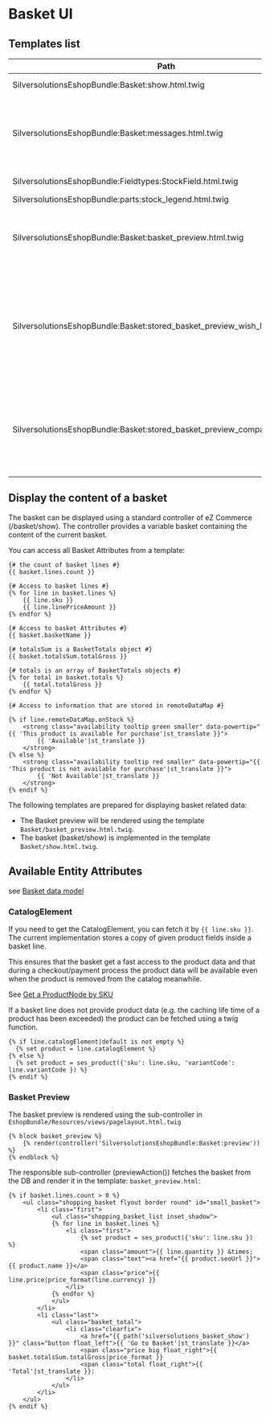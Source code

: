 # Basket UI

## Templates list

|Path|Description|
|--- |--- |
|SilversolutionsEshopBundle:Basket:show.html.twig|Main template|
|SilversolutionsEshopBundle:Basket:messages.html.twig|renders error messages if a basket change was not successful|
|SilversolutionsEshopBundle:Fieldtypes:StockField.html.twig|renders a stock field|
|SilversolutionsEshopBundle:parts:stock_legend.html.twig||
|SilversolutionsEshopBundle:Basket:basket_preview.html.twig|Renders a basket preview used e.g. for main navigation|
|SilversolutionsEshopBundle:Basket:stored_basket_preview_wish_list.html.twig|is used for the "My Shop" section and displays a menu item including the number of products in my wishlist|
|SilversolutionsEshopBundle:Basket:stored_basket_preview_comparison.html.twig|is used for the "My Shop" section  and displays a menu item for the comparison feature|


## Display the content of a basket

The basket can be displayed using a standard controller of eZ Commerce (/basket/show).  The controller provides a variable basket containing the content of the current basket.

You can access all Basket Attributes from a template:

``` htm+twig
{# the count of basket lines #}
{{ basket.lines.count }}

{# Access to basket lines #}
{% for line in basket.lines %}
    {{ line.sku }} 
    {{ line.linePriceAmount }} 
{% endfor %}

{# Access to basket Attributes #}
{{ basket.basketName }}

{# totalsSum is a BasketTotals object #}
{{ basket.totalsSum.totalGross }}

{# totals is an array of BasketTotals objects #}
{% for total in basket.totals %}
    {{ total.totalGross }}
{% endfor %}

{# Access to information that are stored in remoteDataMap #}

{% if line.remoteDataMap.onStock %}
    <strong class="availability tooltip green smaller" data-powertip="{{ 'This product is available for purchase'|st_translate }}">
        {{ 'Available'|st_translate }}
    </strong>
{% else %}
    <strong class="availability tooltip red smaller" data-powertip="{{ 'This product is not available for purchase'|st_translate }}">
        {{ 'Not Available'|st_translate }}
    </strong>
{% endif %}  
```

The following templates are prepared for displaying basket related data:

- The Basket preview will be rendered using the template `Basket/basket_preview.html.twig`.
- The basket (basket/show) is implemented in the template `Basket/show.html.twig`.

## Available Entity Attributes

see [Basket data model](Basket-data-model_23560234.html)

### CatalogElement

If you need to get the CatalogElement, you can fetch it by `{{ line.sku }}`. The current implementation stores a copy of given product fields inside a basket line. 

This ensures that the basket get a fast access to the product data and that during a checkout/payment process the product data will be available even when the product is removed from the catalog meanwhile. 

See [Get a ProductNode by SKU](Catalog---UI_23560463.html)

If a basket line does not provide product data (e.g. the caching life time of a product has been exceeded) the product can be fetched using a twig function.  

``` html+twig
{% if line.catalogElement|default is not empty %}
  {% set product = line.catalogElement %}
{% else %}
  {% set product = ses_product({'sku': line.sku, 'variantCode': line.variantCode }) %}
{% endif %}
```

### Basket Preview

The basket preview is rendered using the sub-controller in `EshopBundle/Resources/views/pagelayout.html.twig`

``` html+twig
{% block basket_preview %}
    {% render(controller('SilversolutionsEshopBundle:Basket:preview')) %}
{% endblock %} 
```

The responsible sub-controller (previewAction()) fetches the basket from the DB and render it in the template: `basket_preview.html`:

``` html+twig
{% if basket.lines.count > 0 %} 
    <ul class="shopping_basket flyout border round" id="small_basket">
        <li class="first">
            <ul class="shopping_basket_list inset_shadow">
            {% for line in basket.lines %}
                <li class="first">
                    {% set product = ses_product({'sku': line.sku }) %}
                    <span class="amount">{{ line.quantity }} &times;
                    <span class="text"><a href="{{ product.seoUrl }}">{{ product.name }}</a>
                    <span class="price">{{ line.price|price_format(line.currency) }}
                </li>
            {% endfor %}
            </ul>
        </li>
        <li class="last">
            <ul class="basket_total">
                <li class="clearfix">
                    <a href="{{ path('silversolutions_basket_show') }}" class="button float_left">{{ 'Go to Basket'|st_translate }}</a>
                    <span class="price big float_right">{{ basket.totalsSum.totalGross|price_format }}
                    <span class="total float_right">{{ 'Total'|st_translate }}: 
                </li>
            </ul>
        </li>
    </ul>
{% endif %}
```
